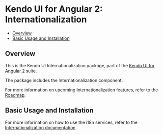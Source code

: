 # Kendo UI for Angular 2: Internationalization

* [Overview](https://github.com/telerik/kendo-angular-intl#overview)
* [Basic Usage and Installation](https://github.com/telerik/kendo-angular-intl#basic-usage-and-installation)

## Overview

This is the Kendo UI Internationalization package, part of the [Kendo UI for Angular 2](http://www.telerik.com/kendo-angular-ui/) suite.

The package includes the Internationalization component.

For more information on upcoming Internationalization features, refer to the [Roadmap](http://www.telerik.com/kendo-angular-ui/roadmap/).

## Basic Usage and Installation

For more information on how to use the i18n services, refer to the [Internationalization documentation](http://www.telerik.com/kendo-angular-ui/components/internationalization/).
